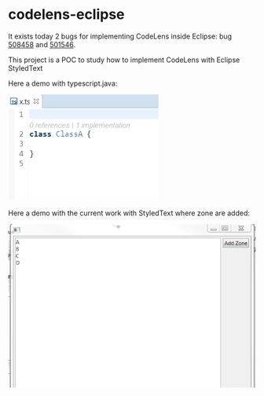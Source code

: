 # codelens-eclipse

It exists today 2 bugs for implementing CodeLens inside Eclipse: bug [508458](https://bugs.eclipse.org/bugs/show_bug.cgi?id=508458) and [501546](https://bugs.eclipse.org/bugs/show_bug.cgi?id=501546).

This project is a POC to study how to implement CodeLens with Eclipse StyledText

Here a demo with typescript.java:

![CodeLens TypeScript Demo](CodeLensTypeScriptDemo.gif)

Here a demo with the current work with StyledText where zone are added:

![CodeLens StyledText demo](CodeLensStyledText.gif)
